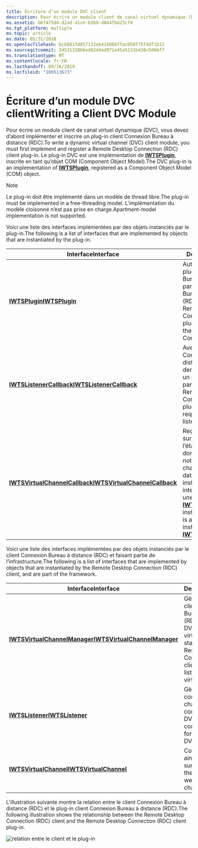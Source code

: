 ```yaml
---
title: Écriture d’un module DVC client
description: Pour écrire un module client de canal virtuel dynamique (DVC), vous devez d’abord implémenter et inscrire un plug-in client Connexion Bureau à distance (RDC).
ms.assetid: b6f475d4-d2ad-41ce-b3b9-d844fbd23cf0
ms.tgt_platform: multiple
ms.topic: article
ms.date: 05/31/2018
ms.openlocfilehash: bcb881fd057132eb416066ffac050f75f4df1b12
ms.sourcegitcommit: 2d531328b6ed82d4ad971a45a5131b430c5866f7
ms.translationtype: MT
ms.contentlocale: fr-FR
ms.lasthandoff: 09/16/2019
ms.locfileid: "106513673"
---
```

# <a name="writing-a-client-dvc-module"></a><span data-ttu-id="61f4f-103">Écriture d’un module DVC client</span><span class="sxs-lookup"><span data-stu-id="61f4f-103">Writing a Client DVC Module</span></span>

<span data-ttu-id="61f4f-104">Pour écrire un module client de canal virtuel dynamique (DVC), vous devez d’abord implémenter et inscrire un plug-in client Connexion Bureau à distance (RDC).</span><span class="sxs-lookup"><span data-stu-id="61f4f-104">To write a dynamic virtual channel (DVC) client module, you must first implement and register a Remote Desktop Connection (RDC) client plug-in.</span></span> <span data-ttu-id="61f4f-105">Le plug-in DVC est une implémentation de [**IWTSPlugin**](/windows/desktop/api/TsVirtualChannels/nn-tsvirtualchannels-iwtsplugin), inscrite en tant qu’objet COM (Component Object Model).</span><span class="sxs-lookup"><span data-stu-id="61f4f-105">The DVC plug-in is an implementation of [**IWTSPlugin**](/windows/desktop/api/TsVirtualChannels/nn-tsvirtualchannels-iwtsplugin), registered as a Component Object Model (COM) object.</span></span>

> [!Note]  
> <span data-ttu-id="61f4f-106">Le plug-in doit être implémenté dans un modèle de thread libre.</span><span class="sxs-lookup"><span data-stu-id="61f4f-106">The plug-in must be implemented in a free-threading model.</span></span> <span data-ttu-id="61f4f-107">L’implémentation du modèle cloisonné n’est pas prise en charge.</span><span class="sxs-lookup"><span data-stu-id="61f4f-107">Apartment-model implementation is not supported.</span></span>

 

<span data-ttu-id="61f4f-108">Voici une liste des interfaces implémentées par des objets instanciés par le plug-in.</span><span class="sxs-lookup"><span data-stu-id="61f4f-108">The following is a list of interfaces that are implemented by objects that are instantiated by the plug-in.</span></span>



| <span data-ttu-id="61f4f-109">Interface</span><span class="sxs-lookup"><span data-stu-id="61f4f-109">Interface</span></span>                                                        | <span data-ttu-id="61f4f-110">Description</span><span class="sxs-lookup"><span data-stu-id="61f4f-110">Description</span></span>                                                                                                                                                                                          |
|------------------------------------------------------------------|------------------------------------------------------------------------------------------------------------------------------------------------------------------------------------------------------|
| [<span data-ttu-id="61f4f-111">**IWTSPlugin**</span><span class="sxs-lookup"><span data-stu-id="61f4f-111">**IWTSPlugin**</span></span>](/windows/desktop/api/TsVirtualChannels/nn-tsvirtualchannels-iwtsplugin)                                 | <span data-ttu-id="61f4f-112">Autorise le chargement du plug-in client Connexion Bureau à distance (RDC) par le client Connexion Bureau à distance (RDC).</span><span class="sxs-lookup"><span data-stu-id="61f4f-112">Allows for the Remote Desktop Connection (RDC) client plug-in to be loaded by the Remote Desktop Connection (RDC) client.</span></span><br/>                                                                 |
| [<span data-ttu-id="61f4f-113">**IWTSListenerCallback**</span><span class="sxs-lookup"><span data-stu-id="61f4f-113">**IWTSListenerCallback**</span></span>](/windows/desktop/api/TsVirtualChannels/nn-tsvirtualchannels-iwtslistenercallback)             | <span data-ttu-id="61f4f-114">Avertit le plug-in client Connexion Bureau à distance (RDC) des demandes entrantes sur un écouteur particulier.</span><span class="sxs-lookup"><span data-stu-id="61f4f-114">Notifies the Remote Desktop Connection (RDC) client plug-in about incoming requests on a particular listener.</span></span><br/>                                                                             |
| [<span data-ttu-id="61f4f-115">**IWTSVirtualChannelCallback**</span><span class="sxs-lookup"><span data-stu-id="61f4f-115">**IWTSVirtualChannelCallback**</span></span>](/windows/desktop/api/TsVirtualChannels/nn-tsvirtualchannels-iwtsvirtualchannelcallback) | <span data-ttu-id="61f4f-116">Reçoit des notifications sur les modifications de l’état du canal ou les données reçues.</span><span class="sxs-lookup"><span data-stu-id="61f4f-116">Receives notifications about channel state changes or data received.</span></span> <span data-ttu-id="61f4f-117">Chaque instance de cette interface est associée à une instance de [**IWTSVirtualChannel**](/windows/desktop/api/TsVirtualChannels/nn-tsvirtualchannels-iwtsvirtualchannel).</span><span class="sxs-lookup"><span data-stu-id="61f4f-117">Each instance of this interface is associated with one instance of [**IWTSVirtualChannel**](/windows/desktop/api/TsVirtualChannels/nn-tsvirtualchannels-iwtsvirtualchannel).</span></span><br/> |



 

<span data-ttu-id="61f4f-118">Voici une liste des interfaces implémentées par des objets instanciés par le client Connexion Bureau à distance (RDC) et faisant partie de l’infrastructure.</span><span class="sxs-lookup"><span data-stu-id="61f4f-118">The following is a list of interfaces that are implemented by objects that are instantiated by the Remote Desktop Connection (RDC) client, and are part of the framework.</span></span>



| <span data-ttu-id="61f4f-119">Interface</span><span class="sxs-lookup"><span data-stu-id="61f4f-119">Interface</span></span>                                                      | <span data-ttu-id="61f4f-120">Description</span><span class="sxs-lookup"><span data-stu-id="61f4f-120">Description</span></span>                                                                                                        |
|----------------------------------------------------------------|--------------------------------------------------------------------------------------------------------------------|
| [<span data-ttu-id="61f4f-121">**IWTSVirtualChannelManager**</span><span class="sxs-lookup"><span data-stu-id="61f4f-121">**IWTSVirtualChannelManager**</span></span>](/windows/desktop/api/TsVirtualChannels/nn-tsvirtualchannels-iwtsvirtualchannelmanager) | <span data-ttu-id="61f4f-122">Gère tous les plug-ins client Connexion Bureau à distance (RDC), les écouteurs DVC ou les canaux virtuels statiques.</span><span class="sxs-lookup"><span data-stu-id="61f4f-122">Manages all Remote Desktop Connection (RDC) client plug-ins, DVC listeners, or static virtual channels.</span></span><br/> |
| [<span data-ttu-id="61f4f-123">**IWTSListener**</span><span class="sxs-lookup"><span data-stu-id="61f4f-123">**IWTSListener**</span></span>](/windows/desktop/api/TsVirtualChannels/nn-tsvirtualchannels-iwtslistener)                           | <span data-ttu-id="61f4f-124">Gère les paramètres de configuration pour chaque écouteur de la connexion DVC.</span><span class="sxs-lookup"><span data-stu-id="61f4f-124">Manages configuration settings for each listener for the DVC connection.</span></span><br/>                                |
| [<span data-ttu-id="61f4f-125">**IWTSVirtualChannel**</span><span class="sxs-lookup"><span data-stu-id="61f4f-125">**IWTSVirtualChannel**</span></span>](/windows/desktop/api/TsVirtualChannels/nn-tsvirtualchannels-iwtsvirtualchannel)               | <span data-ttu-id="61f4f-126">Contrôle l’état du canal, ainsi que les écritures sur le canal.</span><span class="sxs-lookup"><span data-stu-id="61f4f-126">Controls the channel state, as well as writes on the channel.</span></span><br/>                                           |



 

<span data-ttu-id="61f4f-127">L’illustration suivante montre la relation entre le client Connexion Bureau à distance (RDC) et le plug-in client Connexion Bureau à distance (RDC).</span><span class="sxs-lookup"><span data-stu-id="61f4f-127">The following illustration shows the relationship between the Remote Desktop Connection (RDC) client and the Remote Desktop Connection (RDC) client plug-in.</span></span>

![relation entre le client et le plug-in](images/tsclient.png)

 

 





